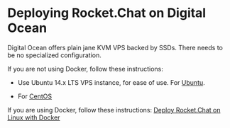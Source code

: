 # Deploying Rocket.Chat on Digital Ocean

Digital Ocean offers plain jane KVM VPS backed by SSDs.  There needs to be no specialized configuration.

If you are not using Docker, follow these instructions:

- Use Ubuntu 14.x LTS VPS instance, for ease of use. For [Ubuntu](/../../../installation/manual-installation/ubuntu/).

- For [CentOS](/../../../installation/manual-installation/centos/)

If you are using Docker, follow these instructions: [Deploy Rocket.Chat on Linux with Docker](/../../../installation/docker-containers/)
